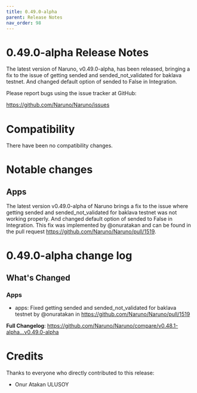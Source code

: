 ```yaml
---
title: 0.49.0-alpha
parent: Release Notes
nav_order: 98
---
```


# 0.49.0-alpha Release Notes

The latest version of Naruno, v0.49.0-alpha, has been released, bringing a fix to the issue of getting sended and sended_not_validated for baklava testnet. And changed default option of sended to False in Integration.

Please report bugs using the issue tracker at GitHub:

<https://github.com/Naruno/Naruno/issues>

# Compatibility

There have been no compatibility changes.

# Notable changes

## Apps
The latest version v0.49.0-alpha of Naruno brings a fix to the issue where getting sended and sended_not_validated for baklava testnet was not working properly. And changed default option of sended to False in Integration. This fix was implemented by @onuratakan and can be found in the pull request https://github.com/Naruno/Naruno/pull/1519. 
# 0.49.0-alpha change log

<!-- Release notes generated using configuration in .github/release.yml at master -->

## What's Changed
### Apps
* apps: Fixed getting sended and sended_not_validated for baklava testnet by @onuratakan in https://github.com/Naruno/Naruno/pull/1519


**Full Changelog**: https://github.com/Naruno/Naruno/compare/v0.48.1-alpha...v0.49.0-alpha

# Credits

Thanks to everyone who directly contributed to this release:

- Onur Atakan ULUSOY
